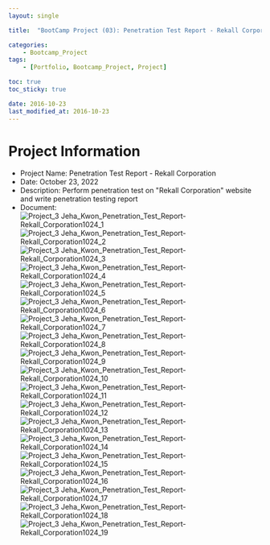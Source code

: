```yaml
---
layout: single

title:  "BootCamp Project (03): Penetration Test Report - Rekall Corporation"

categories:
    - Bootcamp_Project
tags:
    - [Portfolio, Bootcamp_Project, Project]

toc: true
toc_sticky: true

date: 2016-10-23
last_modified_at: 2016-10-23
---
```


# Project Information
- Project Name: Penetration Test Report - Rekall Corporation
- Date: October 23, 2022
- Description: Perform penetration test on "Rekall Corporation" website and write penetration testing report
- Document:  
![Project_3 Jeha_Kwon_Penetration_Test_Report-Rekall_Corporation1024_1](https://user-images.githubusercontent.com/116617643/199632461-37e301da-e6c3-4b90-b905-502928734f89.png)
![Project_3 Jeha_Kwon_Penetration_Test_Report-Rekall_Corporation1024_2](https://user-images.githubusercontent.com/116617643/199632462-6e1e0e39-a798-4778-ae50-a776733b9c3c.png)
![Project_3 Jeha_Kwon_Penetration_Test_Report-Rekall_Corporation1024_3](https://user-images.githubusercontent.com/116617643/199632463-5aa43a92-f53e-40e4-9b09-ad39e03635c1.png)
![Project_3 Jeha_Kwon_Penetration_Test_Report-Rekall_Corporation1024_4](https://user-images.githubusercontent.com/116617643/199632464-36f04e23-2907-40fa-abbf-8caefb89476c.png)
![Project_3 Jeha_Kwon_Penetration_Test_Report-Rekall_Corporation1024_5](https://user-images.githubusercontent.com/116617643/199632466-b4568fca-8d9d-4b96-ad64-13ac0820499e.png)
![Project_3 Jeha_Kwon_Penetration_Test_Report-Rekall_Corporation1024_6](https://user-images.githubusercontent.com/116617643/199632467-67d3de7a-c4bc-4822-b78c-9d61a473353e.png)
![Project_3 Jeha_Kwon_Penetration_Test_Report-Rekall_Corporation1024_7](https://user-images.githubusercontent.com/116617643/199632468-f4abb973-7db5-4414-aaf5-6d98e133019c.png)
![Project_3 Jeha_Kwon_Penetration_Test_Report-Rekall_Corporation1024_8](https://user-images.githubusercontent.com/116617643/199632442-b0025a3d-5ba8-49ae-83ba-ae17c0188fbe.png)
![Project_3 Jeha_Kwon_Penetration_Test_Report-Rekall_Corporation1024_9](https://user-images.githubusercontent.com/116617643/199632443-3005d11b-56f5-4e70-93a4-6a87eabef6d3.png)
![Project_3 Jeha_Kwon_Penetration_Test_Report-Rekall_Corporation1024_10](https://user-images.githubusercontent.com/116617643/199632444-4a09815b-a428-457b-8e71-390e12d3d7a9.png)
![Project_3 Jeha_Kwon_Penetration_Test_Report-Rekall_Corporation1024_11](https://user-images.githubusercontent.com/116617643/199632447-84b45c9e-4ccc-43d8-9061-00b5d4f2d10a.png)
![Project_3 Jeha_Kwon_Penetration_Test_Report-Rekall_Corporation1024_12](https://user-images.githubusercontent.com/116617643/199632448-ea144085-b212-4db0-8937-7c3619ee4b2f.png)
![Project_3 Jeha_Kwon_Penetration_Test_Report-Rekall_Corporation1024_13](https://user-images.githubusercontent.com/116617643/199632449-72239fbd-bcc6-4639-9a69-9c2467403d1b.png)
![Project_3 Jeha_Kwon_Penetration_Test_Report-Rekall_Corporation1024_14](https://user-images.githubusercontent.com/116617643/199632451-1e60b31c-2eae-44a5-9f5b-f3657da2c973.png)
![Project_3 Jeha_Kwon_Penetration_Test_Report-Rekall_Corporation1024_15](https://user-images.githubusercontent.com/116617643/199632452-f1efda2e-dc4c-4e65-9905-e54892e66788.png)
![Project_3 Jeha_Kwon_Penetration_Test_Report-Rekall_Corporation1024_16](https://user-images.githubusercontent.com/116617643/199632453-0a0d7a18-7efc-4512-9cdd-6c8993fb308a.png)
![Project_3 Jeha_Kwon_Penetration_Test_Report-Rekall_Corporation1024_17](https://user-images.githubusercontent.com/116617643/199632456-cc770c37-512d-4df8-ab9e-454c490c95a9.png)
![Project_3 Jeha_Kwon_Penetration_Test_Report-Rekall_Corporation1024_18](https://user-images.githubusercontent.com/116617643/199632458-e296f984-8a9f-4815-8b34-047e29ec6c71.png)
![Project_3 Jeha_Kwon_Penetration_Test_Report-Rekall_Corporation1024_19](https://user-images.githubusercontent.com/116617643/199632460-c33449f5-7837-457d-aa01-d34fee89f638.png)
